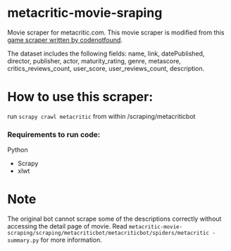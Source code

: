 metacritic-movie-sraping
===================

Movie scraper for metacritic.com. This movie scraper is modified from this [game scraper written by codenotfound](https://github.com/codenotfound/metacritic-analysis).

The dataset includes the following fields:
name, link, datePublished, director, publisher, actor, maturity_rating, genre, metascore, critics_reviews_count, user_score, user_reviews_count, description.


# How to use this scraper:
run `scrapy crawl metacritic` from within /scraping/metacriticbot

### Requirements to run code:
Python
* Scrapy
* xlwt

# Note
The original bot cannot scrape some of the descriptions correctly without accessing the detail page of movie. Read `metacritic-movie-scraping/scraping/metacriticbot/metacriticbot/spiders/metacritic - summary.py` for more information.
